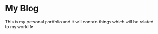 # My Blog
This is my personal portfolio and it will contain things which will be related to my worklife